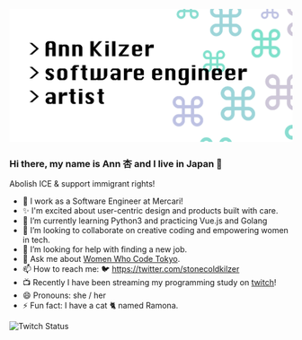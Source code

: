![Header](https://github.com/ann-kilzer/ann-kilzer/blob/master/images/Header.png)

### Hi there, my name is Ann 杏 and I live in Japan 👋

Abolish ICE & support immigrant rights!

- 🔭 I work as a Software Engineer at Mercari!
- ✨ I'm excited about user-centric design and products built with care.
- 🌱 I’m currently learning Python3 and practicing Vue.js and Golang
- 👯 I’m looking to collaborate on creative coding and empowering women in tech.
- 🤔 I’m looking for help with finding a new job.
- 💬 Ask me about [Women Who Code Tokyo](https://www.womenwhocode.com/tokyo).
- 📫 How to reach me: 🐦 https://twitter.com/stonecoldkilzer
- 📺 Recently I have been streaming my programming study on [twitch](https://www.twitch.tv/catbacon)!
- 😄 Pronouns: she / her
- ⚡ Fun fact: I have a cat 🐈 named Ramona.

![Twitch Status](https://img.shields.io/twitch/status/catbacon)
